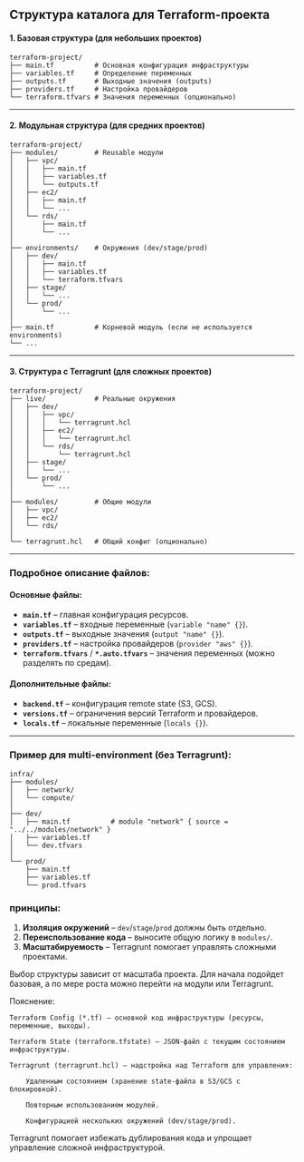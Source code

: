 ## Структура каталога для Terraform-проекта

#### 1. Базовая структура (для небольших проектов)
```
terraform-project/
├── main.tf          # Основная конфигурация инфраструктуры
├── variables.tf     # Определение переменных
├── outputs.tf       # Выходные значения (outputs)
├── providers.tf     # Настройка провайдеров
└── terraform.tfvars # Значения переменных (опционально)
```

---

#### 2. Модульная структура (для средних проектов)
```
terraform-project/
├── modules/         # Reusable модули
│   ├── vpc/
│   │   ├── main.tf
│   │   ├── variables.tf
│   │   └── outputs.tf
│   ├── ec2/
│   │   ├── main.tf
│   │   └── ...
│   └── rds/
│       ├── main.tf
│       └── ...
│
├── environments/    # Окружения (dev/stage/prod)
│   ├── dev/
│   │   ├── main.tf
│   │   ├── variables.tf
│   │   └── terraform.tfvars
│   ├── stage/
│   │   └── ...
│   └── prod/
│       └── ...
│
├── main.tf          # Корневой модуль (если не используется environments)
└── ...
```

---

#### 3. Структура с Terragrunt (для сложных проектов)
```
terraform-project/
├── live/            # Реальные окружения
│   ├── dev/
│   │   ├── vpc/
│   │   │   └── terragrunt.hcl
│   │   ├── ec2/
│   │   │   └── terragrunt.hcl
│   │   └── rds/
│   │       └── terragrunt.hcl
│   ├── stage/
│   │   └── ...
│   └── prod/
│       └── ...
│
├── modules/         # Общие модули
│   ├── vpc/
│   ├── ec2/
│   └── rds/
│
└── terragrunt.hcl   # Общий конфиг (опционально)
```

---

### Подробное описание файлов:

#### Основные файлы:
- **`main.tf`** – главная конфигурация ресурсов.
- **`variables.tf`** – входные переменные (`variable "name" {}`).
- **`outputs.tf`** – выходные значения (`output "name" {}`).
- **`providers.tf`** – настройка провайдеров (`provider "aws" {}`).
- **`terraform.tfvars`** / **`*.auto.tfvars`** – значения переменных (можно разделять по средам).

#### Дополнительные файлы:
- **`backend.tf`** – конфигурация remote state (S3, GCS).
- **`versions.tf`** – ограничения версий Terraform и провайдеров.
- **`locals.tf`** – локальные переменные (`locals {}`).

---

### Пример для multi-environment (без Terragrunt):
```
infra/
├── modules/
│   ├── network/
│   └── compute/
│
├── dev/
│   ├── main.tf          # module "network" { source = "../../modules/network" }
│   ├── variables.tf
│   └── dev.tfvars
│
└── prod/
    ├── main.tf
    ├── variables.tf
    └── prod.tfvars
```

### принципы:
1. **Изоляция окружений** – `dev`/`stage`/`prod` должны быть отдельно.
2. **Переиспользование кода** – выносите общую логику в `modules/`.
3. **Масштабируемость** – Terragrunt помогает управлять сложными проектами.

Выбор структуры зависит от масштаба проекта. Для начала подойдет базовая, а по мере роста можно перейти на модули или Terragrunt.

Пояснение:

    Terraform Config (*.tf) – основной код инфраструктуры (ресурсы, переменные, выходы).

    Terraform State (terraform.tfstate) – JSON-файл с текущим состоянием инфраструктуры.

    Terragrunt (terragrunt.hcl) – надстройка над Terraform для управления:

        Удаленным состоянием (хранение state-файла в S3/GCS с блокировкой).

        Повторным использованием модулей.

        Конфигурацией нескольких окружений (dev/stage/prod).

Terragrunt помогает избежать дублирования кода и упрощает управление сложной инфраструктурой.